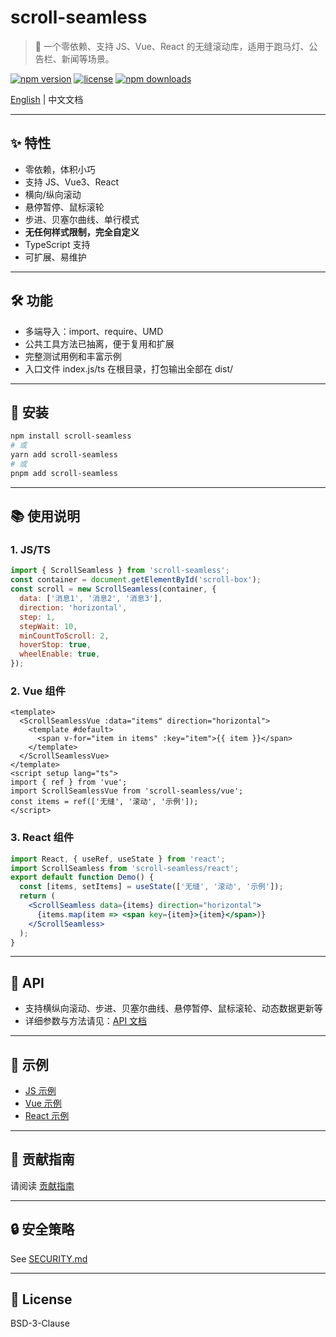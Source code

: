 # scroll-seamless

> 🚩 一个零依赖、支持 JS、Vue、React 的无缝滚动库，适用于跑马灯、公告栏、新闻等场景。

[![npm version](https://img.shields.io/npm/v/scroll-seamless.svg)](https://www.npmjs.com/package/scroll-seamless)
[![license](https://img.shields.io/npm/l/scroll-seamless.svg)](https://github.com/chao921125/scroll-seamless/blob/main/LICENSE)
[![npm downloads](https://img.shields.io/npm/dm/file-cc.svg)](https://www.npmjs.com/package/scroll-seamless)

[English](./README.en.md) | 中文文档

---

## ✨ 特性
- 零依赖，体积小巧
- 支持 JS、Vue3、React
- 横向/纵向滚动
- 悬停暂停、鼠标滚轮
- 步进、贝塞尔曲线、单行模式
- **无任何样式限制，完全自定义**
- TypeScript 支持
- 可扩展、易维护

---

## 🛠️ 功能
- 多端导入：import、require、UMD
- 公共工具方法已抽离，便于复用和扩展
- 完整测试用例和丰富示例
- 入口文件 index.js/ts 在根目录，打包输出全部在 dist/

---

## 🚀 安装
```sh
npm install scroll-seamless
# 或
yarn add scroll-seamless
# 或
pnpm add scroll-seamless
```

---

## 📚 使用说明

### 1. JS/TS
```js
import { ScrollSeamless } from 'scroll-seamless';
const container = document.getElementById('scroll-box');
const scroll = new ScrollSeamless(container, {
  data: ['消息1', '消息2', '消息3'],
  direction: 'horizontal',
  step: 1,
  stepWait: 10,
  minCountToScroll: 2,
  hoverStop: true,
  wheelEnable: true,
});
```

### 2. Vue 组件
```vue
<template>
  <ScrollSeamlessVue :data="items" direction="horizontal">
    <template #default>
      <span v-for="item in items" :key="item">{{ item }}</span>
    </template>
  </ScrollSeamlessVue>
</template>
<script setup lang="ts">
import { ref } from 'vue';
import ScrollSeamlessVue from 'scroll-seamless/vue';
const items = ref(['无缝', '滚动', '示例']);
</script>
```

### 3. React 组件
```jsx
import React, { useRef, useState } from 'react';
import ScrollSeamless from 'scroll-seamless/react';
export default function Demo() {
  const [items, setItems] = useState(['无缝', '滚动', '示例']);
  return (
    <ScrollSeamless data={items} direction="horizontal">
      {items.map(item => <span key={item}>{item}</span>)}
    </ScrollSeamless>
  );
}
```

---

## 📖  API
- 支持横纵向滚动、步进、贝塞尔曲线、悬停暂停、鼠标滚轮、动态数据更新等
- 详细参数与方法请见：[API 文档](docs/API.md)

---

## 🧩 示例
- [JS 示例](examples/scroll-seamless-demo.js)
- [Vue 示例](examples/scroll-seamless-vue-demo.vue)
- [React 示例](examples/scroll-seamless-react-demo.jsx)

---

## 🤝 贡献指南
请阅读 [贡献指南](docs/CONTRIBUTING.md)

---

## 🔒 安全策略
See [SECURITY.md](SECURITY.md)

---

## 📄 License
BSD-3-Clause
